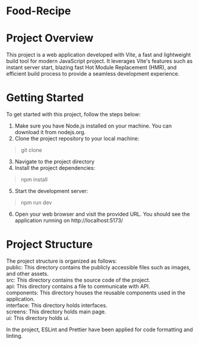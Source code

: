 # Food-Recipe
# Project Overview

This project is a web application developed with Vite, a fast and lightweight build tool for modern JavaScript project.
It leverages Vite's features such as instant server start, blazing fast Hot Module Replacement (HMR), and efficient build process to provide a seamless development experience.

# Getting Started
To get started with this project, follow the steps below:

1. Make sure you have Node.js installed on your machine. You can download it from nodejs.org.
2. Clone the project repository to your local machine:

> git clone <repository-url>

3. Navigate to the project directory
4. Install the project dependencies:

 > npm install

5. Start the development server:

 > npm run dev

6. Open your web browser and visit the provided URL. You should see the application running on  http://localhost:5173/

# Project Structure
 
The project structure is organized as follows:  
     public: This directory contains the publicly accessible files such as images, and other assets.  
     src: This directory contains the source code of the project.  
api: This directory contains a file to communicate with API.  
components: This directory houses the reusable components used in the application.  
interface: This directory holds interfaces.  
screens: This directory holds main page.  
ui: This directory holds ui.  
 
In the project, ESLint and Prettier have been applied for code formatting and linting.
